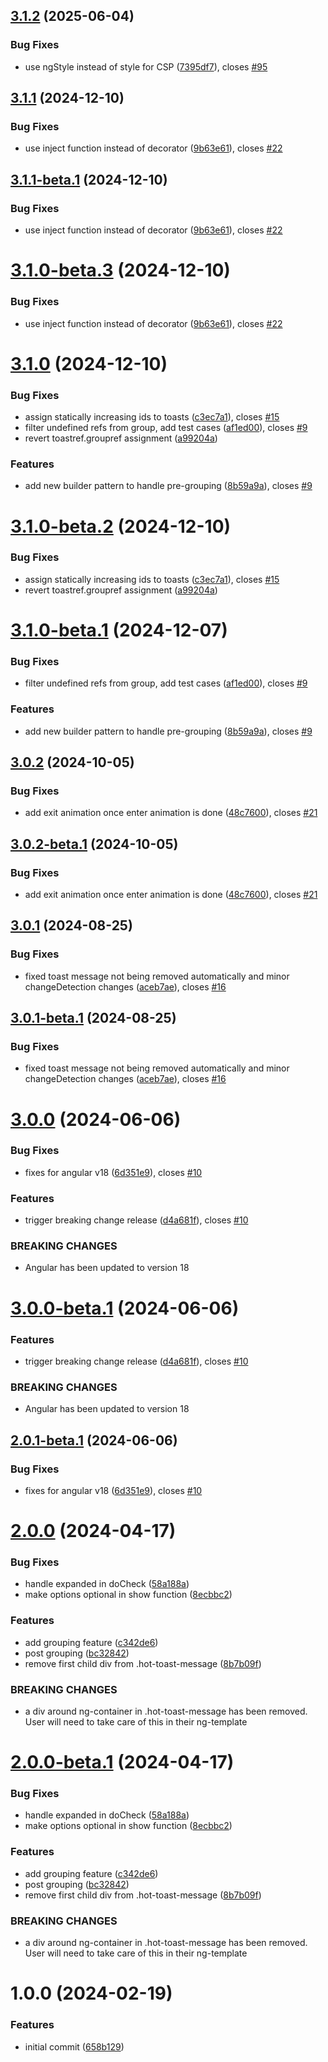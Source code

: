 ## [3.1.2](https://github.com/ngxpert/hot-toast/compare/v3.1.1...v3.1.2) (2025-06-04)


### Bug Fixes

* use ngStyle instead of style for CSP ([7395df7](https://github.com/ngxpert/hot-toast/commit/7395df7e40b8fdd722ff60fd0bce7ad47e6d76da)), closes [#95](https://github.com/ngxpert/hot-toast/issues/95)

## [3.1.1](https://github.com/ngxpert/hot-toast/compare/v3.1.0...v3.1.1) (2024-12-10)


### Bug Fixes

* use inject function instead of decorator ([9b63e61](https://github.com/ngxpert/hot-toast/commit/9b63e614729d9d1807d13d1c9ee4e409c371ef34)), closes [#22](https://github.com/ngxpert/hot-toast/issues/22)

## [3.1.1-beta.1](https://github.com/ngxpert/hot-toast/compare/v3.1.0...v3.1.1-beta.1) (2024-12-10)


### Bug Fixes

* use inject function instead of decorator ([9b63e61](https://github.com/ngxpert/hot-toast/commit/9b63e614729d9d1807d13d1c9ee4e409c371ef34)), closes [#22](https://github.com/ngxpert/hot-toast/issues/22)

# [3.1.0-beta.3](https://github.com/ngxpert/hot-toast/compare/v3.1.0-beta.2...v3.1.0-beta.3) (2024-12-10)


### Bug Fixes

* use inject function instead of decorator ([9b63e61](https://github.com/ngxpert/hot-toast/commit/9b63e614729d9d1807d13d1c9ee4e409c371ef34)), closes [#22](https://github.com/ngxpert/hot-toast/issues/22)

# [3.1.0](https://github.com/ngxpert/hot-toast/compare/v3.0.2...v3.1.0) (2024-12-10)


### Bug Fixes

* assign statically increasing ids to toasts ([c3ec7a1](https://github.com/ngxpert/hot-toast/commit/c3ec7a1ade1d7c790848983c882e587af0ca5949)), closes [#15](https://github.com/ngxpert/hot-toast/issues/15)
* filter undefined refs from group, add test cases ([af1ed00](https://github.com/ngxpert/hot-toast/commit/af1ed00f87cc37fb4215c79db696e5cc069f550b)), closes [#9](https://github.com/ngxpert/hot-toast/issues/9)
* revert toastref.groupref assignment ([a99204a](https://github.com/ngxpert/hot-toast/commit/a99204a3e9e8e928a261e806787bc30a95da3d6c))


### Features

* add new builder pattern to handle pre-grouping ([8b59a9a](https://github.com/ngxpert/hot-toast/commit/8b59a9af19db742115e6aae465346d923da7789d)), closes [#9](https://github.com/ngxpert/hot-toast/issues/9)

# [3.1.0-beta.2](https://github.com/ngxpert/hot-toast/compare/v3.1.0-beta.1...v3.1.0-beta.2) (2024-12-10)


### Bug Fixes

* assign statically increasing ids to toasts ([c3ec7a1](https://github.com/ngxpert/hot-toast/commit/c3ec7a1ade1d7c790848983c882e587af0ca5949)), closes [#15](https://github.com/ngxpert/hot-toast/issues/15)
* revert toastref.groupref assignment ([a99204a](https://github.com/ngxpert/hot-toast/commit/a99204a3e9e8e928a261e806787bc30a95da3d6c))

# [3.1.0-beta.1](https://github.com/ngxpert/hot-toast/compare/v3.0.2...v3.1.0-beta.1) (2024-12-07)


### Bug Fixes

* filter undefined refs from group, add test cases ([af1ed00](https://github.com/ngxpert/hot-toast/commit/af1ed00f87cc37fb4215c79db696e5cc069f550b)), closes [#9](https://github.com/ngxpert/hot-toast/issues/9)


### Features

* add new builder pattern to handle pre-grouping ([8b59a9a](https://github.com/ngxpert/hot-toast/commit/8b59a9af19db742115e6aae465346d923da7789d)), closes [#9](https://github.com/ngxpert/hot-toast/issues/9)

## [3.0.2](https://github.com/ngxpert/hot-toast/compare/v3.0.1...v3.0.2) (2024-10-05)


### Bug Fixes

* add exit animation once enter animation is done ([48c7600](https://github.com/ngxpert/hot-toast/commit/48c7600e6c1fe496bc74a16b900e7e35365bbf92)), closes [#21](https://github.com/ngxpert/hot-toast/issues/21)

## [3.0.2-beta.1](https://github.com/ngxpert/hot-toast/compare/v3.0.1...v3.0.2-beta.1) (2024-10-05)


### Bug Fixes

* add exit animation once enter animation is done ([48c7600](https://github.com/ngxpert/hot-toast/commit/48c7600e6c1fe496bc74a16b900e7e35365bbf92)), closes [#21](https://github.com/ngxpert/hot-toast/issues/21)

## [3.0.1](https://github.com/ngxpert/hot-toast/compare/v3.0.0...v3.0.1) (2024-08-25)


### Bug Fixes

* fixed toast message not being removed automatically and minor changeDetection changes ([aceb7ae](https://github.com/ngxpert/hot-toast/commit/aceb7aea12fc02a8bf5e878d03f7be88947c5154)), closes [#16](https://github.com/ngxpert/hot-toast/issues/16)

## [3.0.1-beta.1](https://github.com/ngxpert/hot-toast/compare/v3.0.0...v3.0.1-beta.1) (2024-08-25)


### Bug Fixes

* fixed toast message not being removed automatically and minor changeDetection changes ([aceb7ae](https://github.com/ngxpert/hot-toast/commit/aceb7aea12fc02a8bf5e878d03f7be88947c5154)), closes [#16](https://github.com/ngxpert/hot-toast/issues/16)

# [3.0.0](https://github.com/ngxpert/hot-toast/compare/v2.0.0...v3.0.0) (2024-06-06)


### Bug Fixes

* fixes for angular v18 ([6d351e9](https://github.com/ngxpert/hot-toast/commit/6d351e95cb17c57af30c84b19b85b1901ee9c7c6)), closes [#10](https://github.com/ngxpert/hot-toast/issues/10)


### Features

* trigger breaking change release ([d4a681f](https://github.com/ngxpert/hot-toast/commit/d4a681f6e7f86e8f8019ef8371d81be451e9524f)), closes [#10](https://github.com/ngxpert/hot-toast/issues/10)


### BREAKING CHANGES

* Angular has been updated to version 18

# [3.0.0-beta.1](https://github.com/ngxpert/hot-toast/compare/v2.0.1-beta.1...v3.0.0-beta.1) (2024-06-06)


### Features

* trigger breaking change release ([d4a681f](https://github.com/ngxpert/hot-toast/commit/d4a681f6e7f86e8f8019ef8371d81be451e9524f)), closes [#10](https://github.com/ngxpert/hot-toast/issues/10)


### BREAKING CHANGES

* Angular has been updated to version 18

## [2.0.1-beta.1](https://github.com/ngxpert/hot-toast/compare/v2.0.0...v2.0.1-beta.1) (2024-06-06)


### Bug Fixes

* fixes for angular v18 ([6d351e9](https://github.com/ngxpert/hot-toast/commit/6d351e95cb17c57af30c84b19b85b1901ee9c7c6)), closes [#10](https://github.com/ngxpert/hot-toast/issues/10)

# [2.0.0](https://github.com/ngxpert/hot-toast/compare/v1.0.0...v2.0.0) (2024-04-17)


### Bug Fixes

* handle expanded in doCheck ([58a188a](https://github.com/ngxpert/hot-toast/commit/58a188a2b976fc43295f92858897700b0c9836d5))
* make options optional in show function ([8ecbbc2](https://github.com/ngxpert/hot-toast/commit/8ecbbc2a3c10b6e3006debd5aad7e304c7984d71))


### Features

* add grouping feature ([c342de6](https://github.com/ngxpert/hot-toast/commit/c342de69adcf246a30e51f01c5a411a822756e3e))
* post grouping ([bc32842](https://github.com/ngxpert/hot-toast/commit/bc32842f04b7f997cbefb98d2ad217941652b2bb))
* remove first child div from .hot-toast-message ([8b7b09f](https://github.com/ngxpert/hot-toast/commit/8b7b09f50e9e1f9189a6a562415e849da1df3f13))


### BREAKING CHANGES

* a div around ng-container in .hot-toast-message has been removed. User will need to
take care of this in their ng-template

# [2.0.0-beta.1](https://github.com/ngxpert/hot-toast/compare/v1.0.0...v2.0.0-beta.1) (2024-04-17)


### Bug Fixes

* handle expanded in doCheck ([58a188a](https://github.com/ngxpert/hot-toast/commit/58a188a2b976fc43295f92858897700b0c9836d5))
* make options optional in show function ([8ecbbc2](https://github.com/ngxpert/hot-toast/commit/8ecbbc2a3c10b6e3006debd5aad7e304c7984d71))


### Features

* add grouping feature ([c342de6](https://github.com/ngxpert/hot-toast/commit/c342de69adcf246a30e51f01c5a411a822756e3e))
* post grouping ([bc32842](https://github.com/ngxpert/hot-toast/commit/bc32842f04b7f997cbefb98d2ad217941652b2bb))
* remove first child div from .hot-toast-message ([8b7b09f](https://github.com/ngxpert/hot-toast/commit/8b7b09f50e9e1f9189a6a562415e849da1df3f13))


### BREAKING CHANGES

* a div around ng-container in .hot-toast-message has been removed. User will need to
take care of this in their ng-template

# 1.0.0 (2024-02-19)


### Features

* initial commit ([658b129](https://github.com/ngxpert/hot-toast/commit/658b129058b7825a10266fc5f534aad8d3f7a96c))
